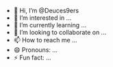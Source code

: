 - 👋 Hi, I’m @Deuces9ers
- 👀 I’m interested in ...
- 🌱 I’m currently learning ...
- 💞️ I’m looking to collaborate on ...
- 📫 How to reach me ...
- 😄 Pronouns: ...
- ⚡ Fun fact: ...

<!---
Deuces9ers/Deuces9ers is a ✨ special ✨ repository because its `README.md` (this file) appears on your GitHub profile.
You can click the Preview link to take a look at your changes.
--->
